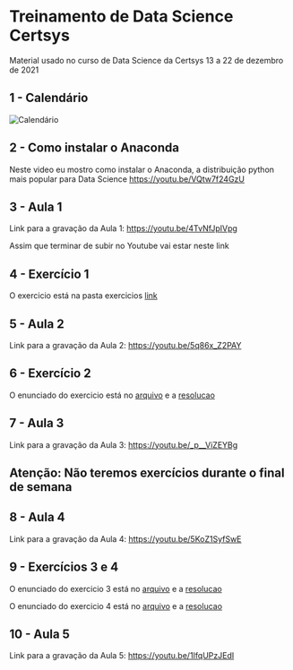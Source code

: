 # Treinamento de Data Science Certsys
Material usado no curso de Data Science da Certsys 13 a 22 de dezembro de 2021

## 1 - Calendário

![Calendário](images/calendario.png)

## 2 - Como instalar o Anaconda

Neste video eu mostro como instalar o Anaconda, a distribuição python mais popular para Data Science
https://youtu.be/VQtw7f24GzU

## 3 - Aula 1
Link para a gravação da Aula 1:
https://youtu.be/4TvNfJpIVpg

Assim que terminar de subir no Youtube vai estar neste link

## 4 - Exercício 1 
O exercicio está na pasta exercicios [link](exercicios/1.Exercicio_Fundamentos_de_Pyhton_14_12_2021.ipynb)


## 5 - Aula 2
Link para a gravação da Aula 2:
https://youtu.be/5q86x_Z2PAY

## 6 - Exercício 2
O enunciado do exercicio está no [arquivo](exercicios/Exercicio_2.md) e a [resolucao](exercicios/2.Exercício_Regressao_resolucao_16_12_2021.ipynb)

## 7 - Aula 3
Link para a gravação da Aula 3:
https://youtu.be/_p__ViZEYBg

## Atenção: Não teremos exercícios durante o final de semana

## 8 -  Aula 4
Link para a gravação da Aula 4:
https://youtu.be/5KoZ1SyfSwE

## 9 - Exercícios 3 e 4
O enunciado do exercicio 3 está no [arquivo](exercicios/Exercicio_3.md) e a [resolucao](exercicios/3.Exercício_Classificacao_resolucao_21_12_2021.ipynb)

O enunciado do exercicio 4 está no [arquivo](exercicios/Exercicio_4.md) e a [resolucao](exercicios/4.Exercício_clusterizacao_resolucao_21_12_2021.ipynb)

## 10 - Aula 5
Link para a gravação da Aula 5:
https://youtu.be/1IfqUPzJEdI
